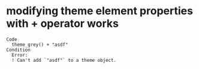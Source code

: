 # modifying theme element properties with + operator works

    Code
      theme_grey() + "asdf"
    Condition
      Error:
      ! Can't add `"asdf"` to a theme object.


